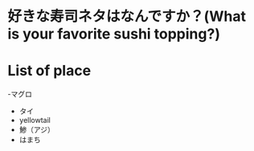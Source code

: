 # 好きな寿司ネタはなんですか？(What is your favorite sushi topping?)

# List of place
-マグロ
- タイ
- yellowtail
- 鯵（アジ）
- はまち

